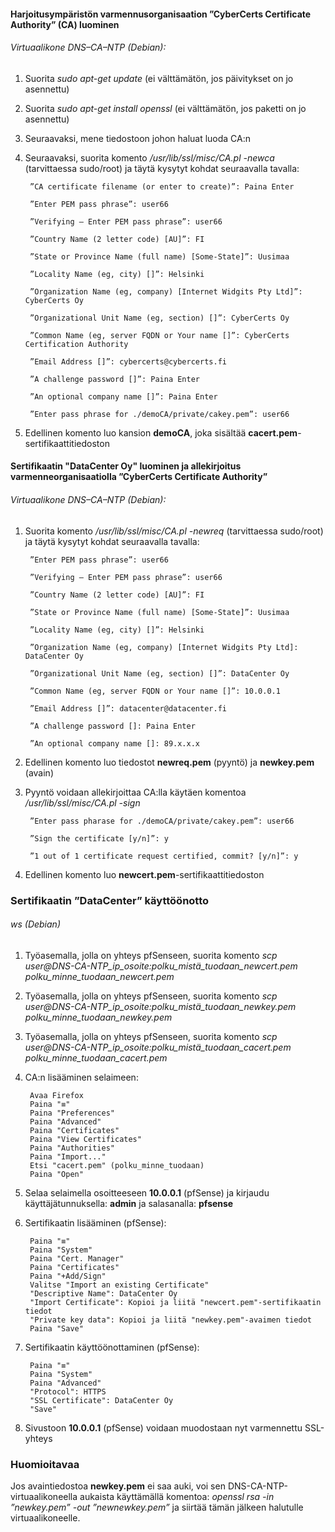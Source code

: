 #### Harjoitusympäristön varmennusorganisaation ”CyberCerts Certificate Authority” (CA) luominen

###### Virtuaalikone DNS–CA–NTP (Debian):

1. Suorita *sudo apt-get update* (ei välttämätön, jos päivitykset on jo asennettu)

2. Suorita *sudo apt-get install openssl* (ei välttämätön, jos paketti on jo asennettu)

3. Seuraavaksi, mene tiedostoon johon haluat luoda CA:n

4. Seuraavaksi, suorita komento */usr/lib/ssl/misc/CA.pl -newca* (tarvittaessa sudo/root) ja täytä kysytyt kohdat seuraavalla tavalla:

        ”CA certificate filename (or enter to create)”: Paina Enter

        ”Enter PEM pass phrase”: user66

        ”Verifying – Enter PEM pass phrase”: user66

        ”Country Name (2 letter code) [AU]”: FI

        ”State or Province Name (full name) [Some-State]”: Uusimaa

        ”Locality Name (eg, city) []”: Helsinki

        ”Organization Name (eg, company) [Internet Widgits Pty Ltd]”: CyberCerts Oy

        ”Organizational Unit Name (eg, section) []”: CyberCerts Oy

        ”Common Name (eg, server FQDN or Your name []”: CyberCerts Certification Authority

        ”Email Address []”: cybercerts@cybercerts.fi

        ”A challenge password []”: Paina Enter

        ”An optional company name []”: Paina Enter

        ”Enter pass phrase for ./demoCA/private/cakey.pem”: user66

5. Edellinen komento luo kansion **demoCA**, joka sisältää **cacert.pem**-sertifikaattitiedoston


#### Sertifikaatin "DataCenter Oy" luominen ja allekirjoitus varmenneorganisaatiolla ”CyberCerts Certificate Authority”

###### Virtuaalikone DNS–CA–NTP (Debian):

1. Suorita komento */usr/lib/ssl/misc/CA.pl -newreq* (tarvittaessa sudo/root) ja täytä kysytyt kohdat seuraavalla tavalla:

        ”Enter PEM pass phrase”: user66

        ”Verifying – Enter PEM pass phrase”: user66

        ”Country Name (2 letter code) [AU]”: FI

        ”State or Province Name (full name) [Some-State]”: Uusimaa

        ”Locality Name (eg, city) []”: Helsinki
        
        ”Organization Name (eg, company) [Internet Widgits Pty Ltd]: DataCenter Oy

        ”Organizational Unit Name (eg, section) []”: DataCenter Oy

        ”Common Name (eg, server FQDN or Your name []”: 10.0.0.1

        ”Email Address []”: datacenter@datacenter.fi

        ”A challenge password []: Paina Enter

        ”An optional company name []: 89.x.x.x


6. Edellinen komento luo tiedostot **newreq.pem** (pyyntö) ja **newkey.pem** (avain)

7. Pyyntö voidaan allekirjoittaa CA:lla käytäen komentoa */usr/lib/ssl/misc/CA.pl -sign*

        ”Enter pass pharase for ./demoCA/private/cakey.pem”: user66

        ”Sign the certificate [y/n]”: y

        ”1 out of 1 certificate request certified, commit? [y/n]”: y

11. Edellinen komento luo **newcert.pem**-sertifikaattitiedoston

### Sertifikaatin ”DataCenter” käyttöönotto

###### ws (Debian)

1. Työasemalla, jolla on yhteys pfSenseen, suorita komento *scp user@DNS-CA-NTP_ip_osoite:polku_mistä_tuodaan_newcert.pem polku_minne_tuodaan_newcert.pem*

2. Työasemalla, jolla on yhteys pfSenseen, suorita komento *scp user@DNS-CA-NTP_ip_osoite:polku_mistä_tuodaan_newkey.pem polku_minne_tuodaan_newkey.pem*

3. Työasemalla, jolla on yhteys pfSenseen, suorita komento *scp user@DNS-CA-NTP_ip_osoite:polku_mistä_tuodaan_cacert.pem polku_minne_tuodaan_cacert.pem*

4. CA:n lisääminen selaimeen:

        Avaa Firefox
        Paina "≡"
        Paina "Preferences"
        Paina "Advanced"
        Paina "Certificates"
        Paina "View Certificates"
        Paina "Authorities"
        Paina "Import..."
        Etsi "cacert.pem" (polku_minne_tuodaan)
        Paina "Open"

5. Selaa selaimella osoitteeseen **10.0.0.1** (pfSense) ja kirjaudu käyttäjätunnuksella: **admin** ja salasanalla: **pfsense**

6. Sertifikaatin lisääminen (pfSense):

        Paina "≡"
        Paina "System"
        Paina "Cert. Manager"
        Paina "Certificates"
        Paina "+Add/Sign"
        Valitse "Import an existing Certificate"
        "Descriptive Name": DataCenter Oy
        "Import Certificate": Kopioi ja liitä "newcert.pem"-sertifikaatin tiedot
        "Private key data": Kopioi ja liitä "newkey.pem"-avaimen tiedot
        Paina "Save"

7. Sertifikaatin käyttöönottaminen (pfSense):

        Paina "≡"
        Paina "System"
        Paina "Advanced"
        "Protocol": HTTPS
        "SSL Certificate": DataCenter Oy
        "Save"

8. Sivustoon **10.0.0.1** (pfSense) voidaan muodostaan nyt varmennettu SSL-yhteys

### Huomioitavaa

Jos avaintiedostoa **newkey.pem** ei saa auki, voi sen DNS-CA-NTP-virtuaalikoneella aukaista käyttämällä komentoa: *openssl rsa -in ”newkey.pem” -out ”newnewkey.pem”* ja siirtää tämän jälkeen halutulle virtuaalikoneelle.
